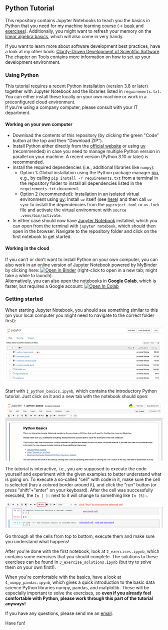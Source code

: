 ## Python Tutorial

This repository contains Jupyter Notebooks to teach you the basics in Python that you need for my machine learning course (&rarr; [book](https://franziskahorn.de/mlbook/) and [exercises](https://github.com/cod3licious/ml_exercises)). Additionally, you might want to refresh your memory on the [linear algebra basics](https://franziskahorn.de/mlws_resources/math_basics.pdf), which will also come in very handy.

If you want to learn more about software development best practices, have a look at my other book: [Clarity-Driven Development of Scientific Software](https://franziskahorn.de/rsebook/). The chapter on Tools contains more information on how to set up your development environment.

### Using Python

This tutorial requires a recent Python installation (version 3.8 or later) together with Jupyter Notebook and the libraries listed in `requirements.txt`. You can either install these locally on your own machine or work in a preconfigured cloud environment. <br>
If you're using a company computer, please consult with your IT department.

#### Working on your own computer
- Download the contents of this repository (by clicking the green "Code" button at the top and then "Download ZIP").
- Install Python either directly from the [official website](https://www.python.org/downloads/) or using [uv](https://docs.astral.sh/uv/guides/install-python/) (recommended) in case you need to manage multiple Python version in parallel on your machine. A recent version (Python 3.10 or later) is recommended.
- Install the required dependencies (i.e., additional libraries like `numpy`):
    - Option 1: Global installation using the Python package manager [pip](https://pip.pypa.io/en/stable/getting-started/), e.g., by calling `pip install -r requirements.txt` from a terminal in the repository folder to install all dependencies listed in the `requirements.txt` document.
    - Option 2 (recommended): Installation in an isolated virtual environment using [uv](https://docs.astral.sh/uv/): Install `uv` itself (see [here](https://docs.astral.sh/uv/getting-started/installation/)) and then call `uv sync` to install the dependencies from the `pyproject.toml` or `uv.lock` file and activate the virtual environment with `source .venv/bin/activate`.
- In either case should now have [Jupyter Notebook](https://docs.jupyter.org/en/latest/) installed, which you can open from the terminal with `jupyter notebook`, which should then open in the browser. Navigate to the repository folder and click on the first notebook to get started.


#### Working in the cloud
If you can't or don't want to install Python on your own computer, you can also work in an online version of Jupyter Notebook powered by MyBinder by clicking here: [![Open in Binder](https://mybinder.org/badge_logo.svg)](https://mybinder.org/v2/gh/cod3licious/python_tutorial/main) (right-click to open in a new tab; might take a while to launch). <br>
Alternatively, you can also open the notebooks in **Google Colab**, which is faster, but requires a Google account:
[![Open In Colab](https://colab.research.google.com/assets/colab-badge.svg)](https://colab.research.google.com/github/cod3licious/python_tutorial)


### Getting started
When starting Jupyter Notebook, you should see something similar to this (on your local computer you might need to navigate to the correct folder first):

<img src="doc/screenshot1.png" alt="screenshot_notebook1" width="720"/>

Start with `1_python_basics.ipynb`, which contains the introductory Python tutorial. Just click on it and a new tab with the notebook should open:

<img src="doc/screenshot2.png" alt="screenshot_notebook2" width="720"/>

The tutorial is interactive, i.e., you are supposed to execute the code yourself and experiment with the given examples to better understand what is going on. To execute a so-called "cell" with code in it, make sure the cell is selected (has a colored border around it), and click the "run" button (or press "shift"+"enter" on your keyboard). After the cell was successfully executed, the `In [ ]:` next to it will change to something like `In [5]:`.

<img src="doc/screenshot3.png" alt="screenshot_notebook3" width="720"/>

Go through all the cells from top to bottom, execute them and make sure you understand what happens!

After you're done with the first notebook, look at `2_exercises.ipynb`, which contains some exercises that you should complete. The solutions to these exercises can be found in `3_exercise_solutions.ipynb` (but try to solve them on your own first!).

When you're comfortable with the basics, have a look at `4_numpy_pandas.ipynb`, which gives a quick introduction to the basic data science Python libraries numpy, pandas, and matplotlib. These will be especially important to solve the exercises, so **even if you already feel comfortable with Python, please work through this part of the tutorial anyways!**

If you have any questions, please send me an [email](mailto:hey@franziskahorn.de).

Have fun!
